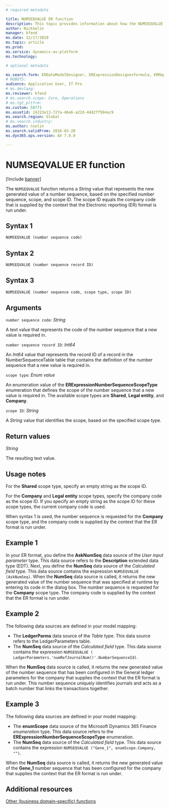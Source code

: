 ```yaml
---
# required metadata

title: NUMSEQVALUE ER function
description: This topic provides information about how the NUMSEQVALUE Electronic reporting (ER) function is used.
author: NickSelin
manager: kfend
ms.date: 12/17/2019
ms.topic: article
ms.prod: 
ms.service: dynamics-ax-platform
ms.technology: 

# optional metadata

ms.search.form: ERDataModelDesigner, ERExpressionDesignerFormula, ERMappedFormatDesigner, ERModelMappingDesigner
# ROBOTS: 
audience: Application User, IT Pro
# ms.devlang: 
ms.reviewer: kfend
# ms.search.scope: Core, Operations
# ms.tgt_pltfrm: 
ms.custom: 58771
ms.assetid: 24223e13-727a-4be6-a22d-4d427f504ac9
ms.search.region: Global
# ms.search.industry: 
ms.author: nselin
ms.search.validFrom: 2016-02-28
ms.dyn365.ops.version: AX 7.0.0

---
```


# NUMSEQVALUE ER function

[!include [banner](../includes/banner.md)]

The `NUMSEQVALUE` function returns a *String* value that represents the new generated value of a number sequence, based on the specified number sequence, scope, and scope ID. The scope ID equals the company code that is supplied by the context that the Electronic reporting (ER) format is run under.

## Syntax 1

```vb
NUMSEQVALUE (number sequence code)
```

## Syntax 2

```vb
NUMSEQVALUE (number sequence record ID)
```

## Syntax 3

```vb
NUMSEQVALUE (number sequence code, scope type, scope ID)
```

## Arguments

`number sequence code`: *String*

A text value that represents the code of the number sequence that a new value is required in.

`number sequence record ID`: *Int64*

An *Int64* value that represents the record ID of a record in the NumberSequenceTable table that contains the definition of the number sequence that a new value is required in.

`scope type`: *Enum value*

An enumeration value of the **ERExpressionNumberSequenceScopeType** enumeration that defines the scope of the number sequence that a new value is required in. The available scope types are **Shared**, **Legal entity**, and **Company**.

`scope ID`: *String*

A *String* value that identifies the scope, based on the specified scope type.

## Return values

*String*

The resulting text value.

## Usage notes

For the **Shared** scope type, specify an empty string as the scope ID.

For the **Company** and **Legal entity** scope types, specify the company code as the scope ID. If you specify an empty string as the scope ID for these scope types, the current company code is used.

When syntax 1 is used, the number sequence is requested for the **Company** scope type, and the company code is supplied by the context that the ER format is run under.

## Example 1

In your ER format, you define the **AskNumSeq** data source of the *User input parameter* type. This data source refers to the **Description** extended data type (EDT). Next, you define the **NumSeq** data source of the *Calculated field* type. This data source contains the expression `NUMSEQVALUE (AskNumSeq)`. When the **NumSeq** data source is called, it returns the new generated value of the number sequence that was specified at runtime by entering its code in the dialog box. The number sequence is requested for the **Company** scope type. The company code is supplied by the context that the ER format is run under.

## Example 2

The following data sources are defined in your model mapping:

- The **LedgerParms** data source of the *Table* type. This data source refers to the LedgerParameters table.
- The **NumSeq** data source of the *Calculated field* type. This data source contains the expression `NUMSEQVALUE ( LedgerParameters.'numRefJournalNum()'.NumberSequenceId)`.

When the **NumSeq** data source is called, it returns the new generated value of the number sequence that has been configured in the General ledger parameters for the company that supplies the context that the ER format is run under. This number sequence uniquely identifies journals and acts as a batch number that links the transactions together.

## Example 3

The following data sources are defined in your model mapping:

- The **enumScope** data source of the Microsoft Dynamics 365 Finance *enumeration* type. This data source refers to the **ERExpressionNumberSequenceScopeType** enumeration.
- The **NumSeq** data source of the *Calculated field* type. This data source contains the expression `NUMSEQVALUE ("Gene_1", enumScope.Company, "")`.

When the **NumSeq** data source is called, it returns the new generated value of the **Gene\_1** number sequence that has been configured for the company that supplies the context that the ER format is run under.

## Additional resources

[Other (business domain–specific) functions](er-functions-category-other.md)
